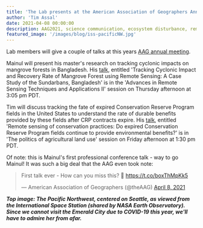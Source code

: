```yaml
---
title: 'The Lab presents at the American Association of Geographers Annual Meeting'
author: 'Tim Assal'
date: 2021-04-08 00:00:00
description: AAG2021, science communication, ecosystem disturbance, remote sensing, agroecosystems, Conservation Reserve Program  
featured_image: '/images/blog/iss-pacificNW.jpg'
---
```


Lab members will give a couple of talks at this years [AAG annual meeting](https://www2.aag.org/aagannualmeeting/). 

Mainul will present his master's research on tracking cyclonic impacts on mangrove forests in Bangladesh. His [talk](https://bit.ly/3mt18Mw), entitled 'Tracking Cyclonic Impact and Recovery Rate of Mangrove Forest using Remote Sensing: A Case Study of the Sundarbans, Bangladesh' is in the 'Advances in Remote Sensing Techniques and Applications II' session on Thursday afternoon at 3:05 pm PDT. 

Tim will discuss tracking the fate of expired Conservation Reserve Program fields in the United States to understand the rate of durable benefits provided by these fields after CRP contracts expire. His [talk](https://bit.ly/2Q7DNDW), entitled 'Remote sensing of conservation practices: Do expired Conservation Reserve Program fields continue to provide environmental benefits?' is in 'The politics of agricultural land use' session on Friday afternoon at 1:30 pm PDT. 

Of note: this is Mainul's first professional conference talk - way to go Mainul! It was such a big deal that the AAG even took note: 

<blockquote class="twitter-tweet tw-align-center"><p lang="en" dir="ltr">First talk ever - How can you miss this? 💯 <a href="https://t.co/boxThMpKk5">https://t.co/boxThMpKk5</a></p>&mdash; American Association of Geographers (@theAAG) <a href="https://twitter.com/theAAG/status/1380277204811198467?ref_src=twsrc%5Etfw">April 8, 2021</a></blockquote> <script async src="https://platform.twitter.com/widgets.js" charset="utf-8"></script> 

***Top image: The Pacific Northwest, centered on Seattle, as viewed from the International Space Station (shared by NASA Earth Observatory). Since we cannot visit the Emerald City due to COVID-19 this year, we'll have to admire her from afar.***


